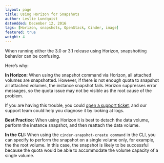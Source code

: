 ```yaml
---
layout: page
title: Using Horizon for Snapshots
author: Leslie Lundquist
dateAdded: December 12, 2016
tags: [Horizon, snapshots, OpenStack, Cinder, image]
featured: true
weight: 4
---
```


When running either the 3.0 or 3.1 release using Horizon, snapshotting behavior can be confusing.

Here’s why:

**In Horizon:** When using the snapshot command via Horizon, all attached volumes are snapshotted. However, if there is not enough quota to snapshot all attached volumes, the instance snapshot fails. Horizon suppresses error messages, so the quota issue may not be visible as the root cause of the problem. 

If you are having this trouble, you could [open a support ticket](http://ibm-blue-box-help.github.io/help-documentation/gettingstarted/commonadmin/report-issue/), and our support team could help you diagnose it by looking at logs.

**Best Practice:**
 When using Horizon it is best to detach the data volume, perform the instance snapshot, and then reattach the data volume.

**In the CLI:** When using the `cinder-snapshot-create command` in the CLI, you can specify to perform the snapshot on a single volume only, for example, the the root volume. In this case, the snapshot is likely to be successful because the quota would be able to accommodate the volume capacity of a single volume.
